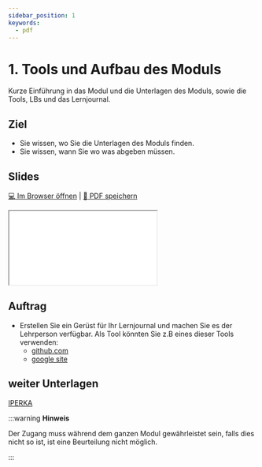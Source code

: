 ```yaml
---
sidebar_position: 1
keywords:
  - pdf
---
```


# 1.  Tools und Aufbau des Moduls

Kurze Einführung in das Modul und die Unterlagen des Moduls, sowie die Tools, LBs und das Lernjournal.

## Ziel

* Sie wissen, wo Sie die Unterlagen des Moduls finden.
* Sie wissen, wann Sie wo was abgeben müssen.

## Slides

[:computer: Im Browser öffnen](pathname:///slides/10_grundlagen/01_grundlagen) | [:floppy_disk: PDF speichern](pathname:///slides/10_grundlagen/01_grundlagen)

<iframe src="/bbzbl-modul-117/slides/10_grundlagen/01_grundlagen"></iframe>

## Auftrag

- Erstellen Sie ein Gerüst für Ihr Lernjournal und machen Sie es der Lehrperson verfügbar. Als Tool könnten Sie z.B eines dieser Tools verwenden:
  - [ github.com](https://github.com/)
  - [ google site](https://sites.google.com/)

## weiter Unterlagen
[ IPERKA ](../img/IPERKA.pdf)

:::warning **Hinweis**

Der Zugang muss während dem ganzen Modul gewährleistet sein, falls dies nicht so ist, ist eine Beurteilung nicht möglich.

:::
<!---
- Erstellen Sie sich einen Plan, wann Sie welches Thema bearbeiten möchten. Die übersicht dazu finden Sie auf der Modulwebseite.
Legen Sie den Plan als ersten Eintrag in Ihrem Lernjournal ab.
-->
